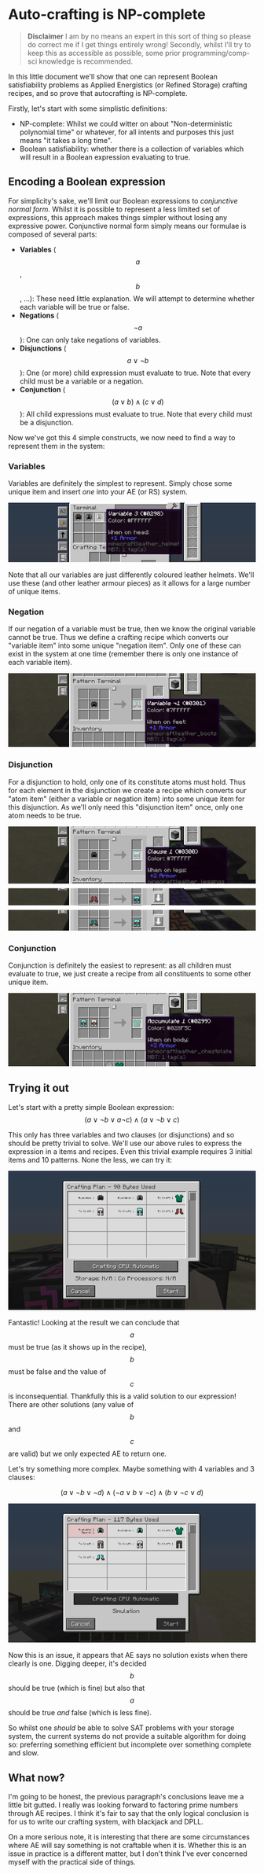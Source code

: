 # Auto-crafting is NP-complete

> **Disclaimer** I am by no means an expert in this sort of thing so please do correct me if I get things entirely
> wrong! Secondly, whilst I'll try to keep this as accessible as possible, some prior programming/comp-sci knowledge is
> recommended.

In this little document we'll show that one can represent Boolean satisfiability problems as Applied Energistics (or
Refined Storage) crafting recipes, and so prove that autocrafting is NP-complete.

Firstly, let's start with some simplistic definitions:
 - NP-complete: Whilst we could witter on about "Non-deterministic polynomial time" or whatever, for all intents and
   purposes this just means "it takes a long time".
 - Boolean satisfiability: whether there is a collection of variables which will result in a Boolean expression
   evaluating to true.

## Encoding a Boolean expression
For simplicity's sake, we'll limit our Boolean expressions to *conjunctive normal form*. Whilst it is possible to
represent a less limited set of expressions, this approach makes things simpler without losing any expressive
power. Conjunctive normal form simply means our formulae is composed of several parts:

 - **Variables** ($$a$$, $$b$$, ...): These need little explanation. We will attempt to determine whether each variable
   will be true or false.
 - **Negations** ($$\neg a$$): One can only take negations of variables.
 - **Disjunctions** ($$a \vee \neg b$$): One (or more) child expression must evaluate to true. Note that every child
   must be a variable or a negation.
 - **Conjunction** ($$(a \vee b) \wedge (c \vee d)$$): All child expressions must evaluate to true. Note that every
   child must be a disjunction.

Now we've got this 4 simple constructs, we now need to find a way to represent them in the system:

###  Variables
Variables are definitely the simplest to represent. Simply chose some unique item and insert *one* into your AE (or RS)
system.

![An item representing a variable](variable.png "An item representing a variable")

Note that all our variables are just differently coloured leather helmets. We'll use these (and other leather armour
pieces) as it allows for a large number of unique items.

### Negation
If our negation of a variable must be true, then we know the original variable cannot be true. Thus we define a crafting
recipe which converts our "variable item" into some unique "negation item". Only one of these can exist in the system at
one time (remember there is only one instance of each variable item).

![A recipe mapping a variable item to its negation](negation.png "A recipe mapping a variable item to its negation")

### Disjunction
For a disjunction to hold, only one of its constitute atoms must hold. Thus for each element in the disjunction we
create a recipe which converts our "atom item" (either a variable or negation item) into some unique item for this
disjunction. As we'll only need this "disjunction item" once, only one atom needs to be true.

![Disjunction represented as 3 recipes](disjunction.png "Disjunction represented as 3 recipes")

### Conjunction
Conjunction is definitely the easiest to represent: as all children must evaluate to true, we just create a recipe from
all constituents to some other unique item.

![Conjunction represented as a recipe requiring 3 items](conjunction.png "Conjunction represented as a recipe requiring 3 items")

## Trying it out
Let's start with a pretty simple Boolean expression:
$$
(a \vee \neg b \vee a \neg c) \wedge (a \vee \neg b \vee c)
$$

This only has three variables and two clauses (or disjunctions) and so should be pretty trivial to solve. We'll use our
above rules to express the expression in a items and recipes. Even this trivial example requires 3 initial items and 10
patterns. None the less, we can try it:

![](<solve.png>)

Fantastic! Looking at the result we can conclude that $$a$$ must be true (as it shows up in the recipe), $$b$$ must be
false and the value of $$c$$ is inconsequential. Thankfully this is a valid solution to our expression! There are other
solutions (any value of $$b$$ and $$c$$ are valid) but we only expected AE to return one.

Let's try something more complex. Maybe something with 4 variables and 3 clauses:

$$
(a \vee \neg b \vee \neg d) \wedge (\neg a \vee b \vee \neg c) \wedge (b \vee \neg c \vee d)
$$

![](fail.png)

Now this is an issue, it appears that AE says no solution exists when there clearly is one. Digging deeper, it's decided
$$b$$ should be true (which is fine) but also that $$a$$ should be true *and* false (which is less fine).

So whilst one *should* be able to solve SAT problems with your storage system, the current systems do not provide a
suitable algorithm for doing so: preferring something efficient but incomplete over something complete and slow.

## What now?
I'm going to be honest, the previous paragraph's conclusions leave me a little bit gutted. I really was looking forward
to factoring prime numbers through AE recipes. I think it's fair to say that the only logical conclusion is for us to
write our crafting system, with blackjack and DPLL.

On a more serious note, it is interesting that there are some circumstances where AE will say something is not craftable
when it is. Whether this is an issue in practice is a different matter, but I don't think I've ever concerned myself
with the practical side of things.

<script src="https://cdnjs.cloudflare.com/ajax/libs/mathjax/2.7.0/MathJax.js?config=TeX-AMS-MML_HTMLorMML" type="text/javascript"></script>
